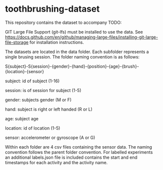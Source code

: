 # toothbrushing-dataset

This repository contains the dataset to accompany TODO:

GIT Large File Support (git-lfs) must be installed to use the data. See https://docs.github.com/en/github/managing-large-files/installing-git-large-file-storage for installation instructions.

The datasets are located in the data folder. Each subfolder represents a single brusing session. The folder naming convention is as follows:

S{subject}-S{session}-{gender}-{hand}-{position}-{age}-{brush}-{location}-{sensor}

subject: id of subject (1-16)

session: is of session for subject (1-5)

gender: subjects gender (M or F)

hand: subject is right or left handed (R or L)

age: subject age

location: id of location (1-5)

sensor: accelerometer or gyroscope (A or G)

Within each folder are 4 csv files containing the sensor data. The naming convention follows the parent folder convention. For labelled experiments an additional labels.json file is included contains the start and end timestamps for each activity and the activity name.
